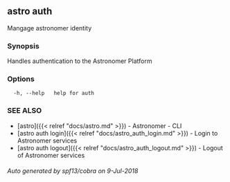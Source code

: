 ## astro auth

Mangage astronomer identity

### Synopsis

Handles authentication to the Astronomer Platform

### Options

```
  -h, --help   help for auth
```

### SEE ALSO

* [astro]({{< relref "docs/astro.md" >}})	 - Astronomer - CLI
* [astro auth login]({{< relref "docs/astro_auth_login.md" >}})	 - Login to Astronomer services
* [astro auth logout]({{< relref "docs/astro_auth_logout.md" >}})	 - Logout of Astronomer services

###### Auto generated by spf13/cobra on 9-Jul-2018
